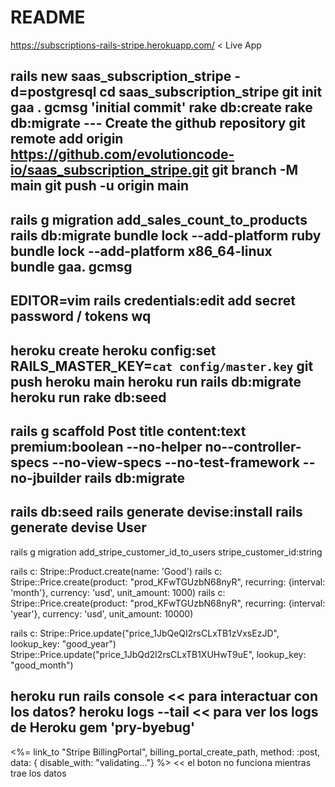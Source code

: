 # README

https://subscriptions-rails-stripe.herokuapp.com/   < Live App

rails new saas_subscription_stripe -d=postgresql
cd saas_subscription_stripe
git init
gaa .
gcmsg 'initial commit'
rake db:create
rake db:migrate
--- Create the github repository
git remote add origin https://github.com/evolutioncode-io/saas_subscription_stripe.git
git branch -M main
git push -u origin main
---
rails g migration add_sales_count_to_products
rails db:migrate
bundle lock --add-platform ruby  
bundle lock --add-platform x86_64-linux  
bundle
gaa. gcmsg
---
EDITOR=vim rails credentials:edit
add secret password / tokens
<ESC> wq
---
heroku create
heroku config:set RAILS_MASTER_KEY=`cat config/master.key`
git push heroku main
heroku run rails db:migrate
heroku run rake db:seed
---
rails g scaffold Post title content:text premium:boolean --no-helper no--controller-specs --no-view-specs --no-test-framework --no-jbuilder
rails db:migrate
---
rails db:seed
rails generate devise:install
rails generate devise User
---
rails g migration add_stripe_customer_id_to_users stripe_customer_id:string

rails c:   Stripe::Product.create(name: 'Good')
rails c:   Stripe::Price.create(product: "prod_KFwTGUzbN68nyR", recurring: {interval: 'month'}, currency: 'usd', unit_amount: 1000)
rails c:   Stripe::Price.create(product: "prod_KFwTGUzbN68nyR", recurring: {interval: 'year'}, currency: 'usd', unit_amount: 10000)

rails c:   Stripe::Price.update("price_1JbQeQI2rsCLxTB1zVxsEzJD", lookup_key: "good_year")
           Stripe::Price.update("price_1JbQd2I2rsCLxTB1XUHwT9uE", lookup_key: "good_month")


heroku run rails console   << para interactuar con los datos?
heroku logs --tail         << para ver los logs de Heroku
gem 'pry-byebug'
---
<%= link_to "Stripe BillingPortal", billing_portal_create_path, method: :post, data: { disable_with: "validating..."} %>  << el boton no funciona mientras trae los datos
